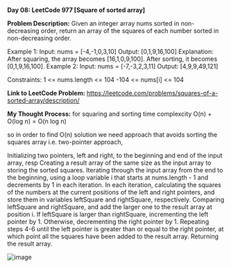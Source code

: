 **Day 08: LeetCode 977 [Square of sorted array]**

**Problem Description:**
Given an integer array nums sorted in non-decreasing order, return an array of the squares of each number sorted in non-decreasing order.

Example 1:
Input: nums = [-4,-1,0,3,10]
Output: [0,1,9,16,100]
Explanation: After squaring, the array becomes [16,1,0,9,100].
After sorting, it becomes [0,1,9,16,100].
Example 2:
Input: nums = [-7,-3,2,3,11]
Output: [4,9,9,49,121]
 
Constraints:
1 <= nums.length <= 104
-104 <= nums[i] <= 104

**Link to LeetCode Problem:**
https://leetcode.com/problems/squares-of-a-sorted-array/description/

**My Thought Process:**
for squaring and sorting time complexcity O(n) + O(log n) = O(n log n)

so in order to find O(n) solution we need approach that avoids sorting the squares array
i.e.  two-pointer approach,

Initializing two pointers, left and right, to the beginning and end of the input array, resp
Creating a result array of the same size as the input array to storing the sorted squares.
Iterating through the input array from the end to the beginning, using a loop variable i that starts at nums.length - 1 and decrements by 1 in each iteration.
In each iteration, calculating the squares of the numbers at the current positions of the left and right pointers, and store them in variables leftSquare and rightSquare, respectively.
Comparing leftSquare and rightSquare, and add the larger one to the result array at position i.
If leftSquare is larger than rightSquare, incrementing the left pointer by 1. Otherwise, decrementing the right pointer by 1.
Repeating steps 4-6 until the left pointer is greater than or equal to the right pointer, at which point all the squares have been added to the result array.
Returning the result array.

![image](https://github.com/404reese/100DaysOfJava/assets/135740066/02c4c111-43c2-454e-997e-b57060811a67)
